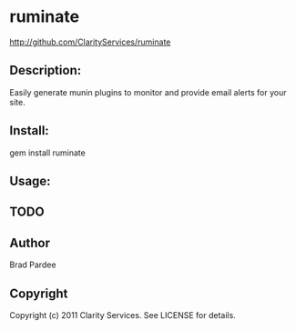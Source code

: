 # ruminate

http://github.com/ClarityServices/ruminate

## Description:

Easily generate munin plugins to monitor and provide email alerts for your site.

## Install:

  gem install ruminate

## Usage:

## TODO

## Author

Brad Pardee

## Copyright

Copyright (c) 2011 Clarity Services. See LICENSE for details.
